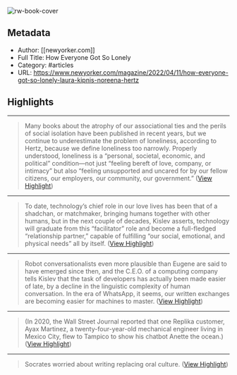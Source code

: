 ![rw-book-cover](https://readwise-assets.s3.amazonaws.com/static/images/article2.74d541386bbf.png)

## Metadata
- Author: [[newyorker.com]]
- Full Title: How Everyone Got So Lonely
- Category: #articles
- URL: https://www.newyorker.com/magazine/2022/04/11/how-everyone-got-so-lonely-laura-kipnis-noreena-hertz

## Highlights
***

> Many books about the atrophy of our associational ties and the perils of social isolation have been published in recent years, but we continue to underestimate the problem of loneliness, according to Hertz, because we define loneliness too narrowly. Properly understood, loneliness is a “personal, societal, economic, and political” condition—not just “feeling bereft of love, company, or intimacy” but also “feeling unsupported and uncared for by our fellow citizens, our employers, our community, our government.” ([View Highlight](https://instapaper.com/read/1496625323/19219164))

***

> To date, technology’s chief role in our love lives has been that of a shadchan, or matchmaker, bringing humans together with other humans, but in the next couple of decades, Kislev asserts, technology will graduate from this “facilitator” role and become a full-fledged “relationship partner,” capable of fulfilling “our social, emotional, and physical needs” all by itself. ([View Highlight](https://instapaper.com/read/1496625323/19219189))

***

> Robot conversationalists even more plausible than Eugene are said to have emerged since then, and the C.E.O. of a computing company tells Kislev that the task of developers has actually been made easier of late, by a decline in the linguistic complexity of human conversation. In the era of WhatsApp, it seems, our written exchanges are becoming easier for machines to master. ([View Highlight](https://instapaper.com/read/1496625323/19219191))

***

> (In 2020, the Wall Street Journal reported that one Replika customer, Ayax Martinez, a twenty-four-year-old mechanical engineer living in Mexico City, flew to Tampico to show his chatbot Anette the ocean.) ([View Highlight](https://instapaper.com/read/1496625323/19219195))

***

> Socrates worried about writing replacing oral culture. ([View Highlight](https://instapaper.com/read/1496625323/19219199))

